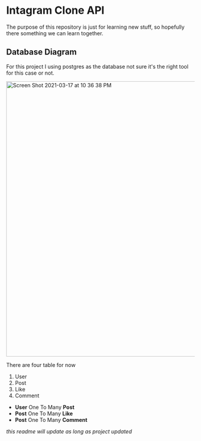 # Intagram Clone API

The purpose of this repository is just for learning new stuff, so hopefully there something we can learn together.

## Database Diagram

For this project I using postgres as the database not sure it's the right tool for this case or not.

<img width="737" alt="Screen Shot 2021-03-17 at 10 36 38 PM" src="https://user-images.githubusercontent.com/26572089/111495470-fa942880-8771-11eb-9ddf-770fe2dabce8.png">

There are four table for now 
1. User
2. Post
3. Like
4. Comment

* **User** One To Many **Post**
* **Post** One To Many **Like**
* **Post** One To Many **Comment**

*this readme will update as long as project updated*
